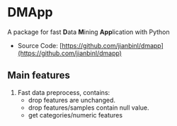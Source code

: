# DMApp

A package for fast **D**ata **M**ining **App**lication with Python

- Source Code: [https://github.com/jianbinl/dmapp](https://github.com/jianbinl/dmapp)

## Main features

1. Fast data preprocess, contains:
   - drop features are unchanged.
   - drop features/samples contain null value.
   - get categories/numeric features